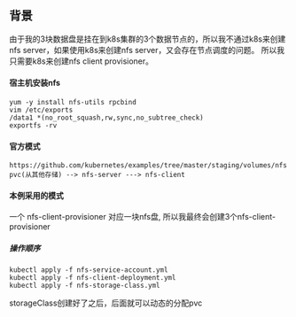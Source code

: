 ## 背景

由于我的3块数据盘是挂在到k8s集群的3个数据节点的，所以我不通过k8s来创建nfs server，如果使用k8s来创建nfs server，又会存在节点调度的问题。
所以我只需要k8s来创建nfs client provisioner。

#### 宿主机安装nfs

```
yum -y install nfs-utils rpcbind
vim /etc/exports
/data1 *(no_root_squash,rw,sync,no_subtree_check)
exportfs -rv
```

#### 官方模式

    https://github.com/kubernetes/examples/tree/master/staging/volumes/nfs
    pvc(从其他存储) --> nfs-server ---> nfs-client
    
    
#### 本例采用的模式

一个 nfs-client-provisioner 对应一块nfs盘, 所以我最终会创建3个nfs-client-provisioner

##### 操作顺序

    kubectl apply -f nfs-service-account.yml    
    kubectl apply -f nfs-client-deployment.yml
    kubectl apply -f nfs-storage-class.yml 

storageClass创建好了之后，后面就可以动态的分配pvc
